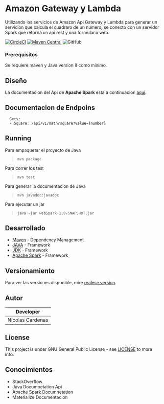 # Amazon Gateway y Lambda

Utilizando los servicios de Amazon Api Gateway y Lambda para generar un servicion que calcula el cuadraro de un numero, se conecto con un servidor Spark que retorna un api rest y una formulario web.

[![CircleCI](https://circleci.com/gh/Arep-Nico/webSparkLambda-Gatway/tree/master.svg?style=svg)](https://circleci.com/gh/Arep-Nico/webSparkLambda-Gatway/tree/master)
[![Maven Central](https://img.shields.io/maven-central/v/com.sparkjava/spark-core/2.9.1)](https://mvnrepository.com/artifact/com.sparkjava/spark-core/2.9.1)
![GitHub](https://img.shields.io/github/license/Arep-Nico/Patrones-Arquitecturales)

### Prerequisitos

Se requiere maven y Java version 8 como minimo.

## Diseño

La documentacion del Api de **Apache Spark** esta a continuacion [aqui](documents/Laboratorio_5_Arep.pdf).

## Documentacion de Endpoins
```
  Gets:
  - Square: /api/v1/math/square?value={number}
```

## Running
 Para empaquetar el proyecto de Java 
 > ``` mvn package ```
 
 Para correr los test
 > ``` mvn test ```
 
 Para generar la documentacion de Java
 > ``` mvn javadoc:javadoc ```

Para ejecutar un jar
> ``` java -jar webSpark-1.0-SNAPSHOT.jar ```

## Desarrollado

* [Maven](https://maven.apache.org/) - Dependency Management
* [JAVA](https://www.java.com/es/download) - Framework
* [JDK](https://www.oracle.com/technetwork/java/javase/downloads/jdk8-downloads-2133151.html) - Framework
* [Apache Spark](http://sparkjava.com) - Framework

## Versionamiento

Para ver las versiones disponible, mire [realese version](https://github.com/Arep-Nico/ConcurrentFramework/releases).

## Autor

| Developer |
| :--: |
| Nicolas Cardenas |

## License

This project is under GNU General Public License - see [LICENSE](LICENSE) to more info.

## Conocimientos

* StackOverflow
* Java Documnetation Api
* Apache Spark Documnetation
* Materialize Documentacion